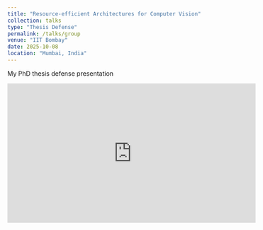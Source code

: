 ```yaml
---
title: "Resource-efficient Architectures for Computer Vision"
collection: talks
type: "Thesis Defense"
permalink: /talks/group
venue: "IIT Bombay"
date: 2025-10-08
location: "Mumbai, India"
---
```

My PhD thesis defense presentation


<iframe width="560" height="315" src="https://www.youtube.com/embed/ajZhpF6dteA?si=jj4GEDmTV4Umrq2T" title="YouTube video player" frameborder="0" allow="accelerometer; autoplay; clipboard-write; encrypted-media; gyroscope; picture-in-picture; web-share" referrerpolicy="strict-origin-when-cross-origin" allowfullscreen></iframe>